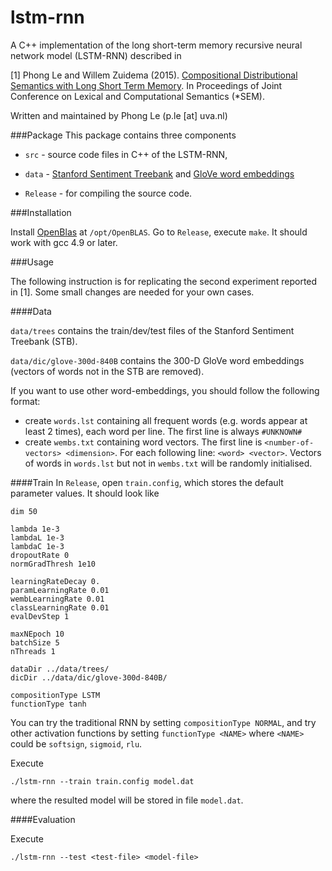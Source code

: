 lstm-rnn
========

A C++ implementation of the long short-term memory recursive neural network model (LSTM-RNN) described in

[1] Phong Le and Willem Zuidema (2015). [Compositional Distributional Semantics with Long Short Term Memory](http://arxiv.org/abs/1503.02510). In  Proceedings of Joint Conference on Lexical and Computational Semantics (\*SEM).

Written and maintained by Phong Le (p.le [at] uva.nl)

###Package
This package contains three components

+ `src` - source code files in C++ of the LSTM-RNN,

+ `data` - [Stanford Sentiment Treebank](http://nlp.stanford.edu/sentiment/treebank.html) and [GloVe word embeddings](http://nlp.stanford.edu/projects/glove/) 

+ `Release` - for compiling the source code.


###Installation

Install [OpenBlas](http://www.openblas.net) at `/opt/OpenBLAS`.
Go to `Release`, execute `make`. It should work with gcc 4.9 or later. 


###Usage

The following instruction is for replicating the second experiment reported in [1]. Some small changes are needed for your own cases.


####Data

`data/trees` contains the train/dev/test files of the Stanford Sentiment Treebank (STB).

`data/dic/glove-300d-840B` contains the 300-D GloVe word embeddings (vectors of words not in the STB are removed).  

If you want to use other word-embeddings, you should follow the following format: 

- create `words.lst` containing all frequent words (e.g. words appear at least 2 times), each word per line. The first line is always `#UNKNOWN#`
- create `wembs.txt` containing word vectors. The first line is `<number-of-vectors> <dimension>`. For each following line: `<word> <vector>`. Vectors of words in `words.lst` but not in `wembs.txt` will be randomly initialised. 
	

####Train
In `Release`, open `train.config`, which stores the default parameter values. It should look like

	dim 50

	lambda 1e-3
	lambdaL 1e-3
	lambdaC 1e-3
	dropoutRate 0
	normGradThresh 1e10

	learningRateDecay 0.
	paramLearningRate 0.01
	wembLearningRate 0.01
	classLearningRate 0.01
	evalDevStep 1

	maxNEpoch 10
	batchSize 5
	nThreads 1

	dataDir ../data/trees/
	dicDir ../data/dic/glove-300d-840B/

	compositionType LSTM
	functionType tanh

You can try the traditional RNN by setting `compositionType NORMAL`, and try other activation functions by setting `functionType <NAME>` where `<NAME>` could be `softsign`, `sigmoid`, `rlu`.

Execute

	./lstm-rnn --train train.config model.dat

where the resulted model will be stored in file `model.dat`.


####Evaluation

Execute

    ./lstm-rnn --test <test-file> <model-file>

